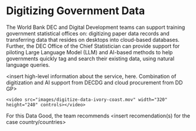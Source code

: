 # Digitizing Government Data

The World Bank DEC and Digital Development teams can support training government statistical offices on: digitizing paper data records and transferring data that resides on desktops into cloud-based databases. Further, the DEC Office of the Chief Statistician can provide support for piloting Large Language Model (LLM) and AI-based methods to help governments quickly tag and search their existing data, using natural language queries.

<insert high-level information about the service, here. Combination of digitization and AI support from DECDG and cloud procurement from DD GP>



```
<video src="images/digitize-data-ivory-coast.mov" width="320" height="240" controls></video>
```





For this Data Good, the team recommends <insert recomendation(s) for the case country/countries>

